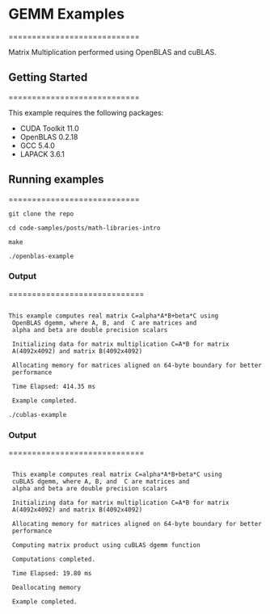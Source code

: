 # GEMM Examples

============================

Matrix Multiplication performed using OpenBLAS and cuBLAS.

## Getting Started

============================

This example requires the following packages:

- CUDA Toolkit 11.0
- OpenBLAS 0.2.18
- GCC 5.4.0
- LAPACK 3.6.1

## Running examples

============================

`git clone the repo`

`cd code-samples/posts/math-libraries-intro`

`make`

`./openblas-example`

### Output

=============================

```

This example computes real matrix C=alpha*A*B+beta*C using
 OpenBLAS dgemm, where A, B, and  C are matrices and
 alpha and beta are double precision scalars

 Initializing data for matrix multiplication C=A*B for matrix
 A(4092x4092) and matrix B(4092x4092)

 Allocating memory for matrices aligned on 64-byte boundary for better
 performance

 Time Elapsed: 414.35 ms

 Example completed.

```

`./cublas-example`

### Output

=============================

```

 This example computes real matrix C=alpha*A*B+beta*C using
 cuBLAS dgemm, where A, B, and  C are matrices and
 alpha and beta are double precision scalars

 Initializing data for matrix multiplication C=A*B for matrix
 A(4092x4092) and matrix B(4092x4092)

 Allocating memory for matrices aligned on 64-byte boundary for better
 performance

 Computing matrix product using cuBLAS dgemm function

 Computations completed.

 Time Elapsed: 19.80 ms

 Deallocating memory

 Example completed.

```